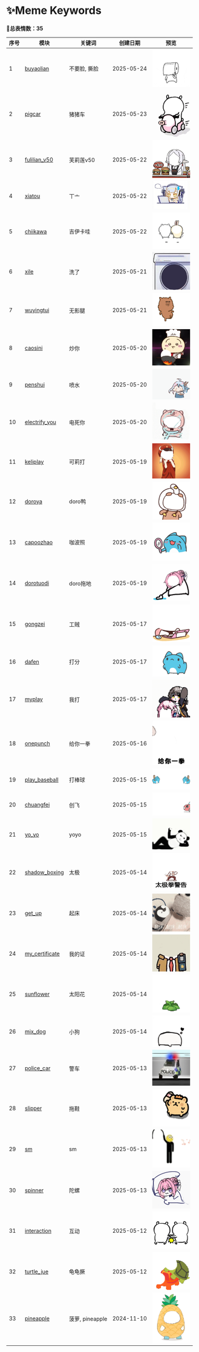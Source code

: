 # ✨Meme Keywords

**🎈总表情数：35**

| 序号 | 模块 | 关键词 | 创建日期 | 预览 |
|------|------|--------|------------|------|
| 1 | [buyaolian](../memes/buyaolian) | 不要脸, 撕脸 | 2025-05-24 | <img src="../memes/buyaolian/images/0.png" width="100"> |
| 2 | [pigcar](../memes/pigcar) | 猪猪车 | 2025-05-23 | <img src="../memes/pigcar/images/0.png" width="100"> |
| 3 | [fulilian_v50](../memes/fulilian_v50) | 芙莉莲v50 | 2025-05-22 | <img src="../memes/fulilian_v50/images/v50.png" width="100"> |
| 4 | [xiatou](../memes/xiatou) | 丅亠 | 2025-05-22 | <img src="../memes/xiatou/images/0.png" width="100"> |
| 5 | [chiikawa](../memes/chiikawa) | 吉伊卡哇 | 2025-05-22 | <img src="../memes/chiikawa/images/0.png" width="100"> |
| 6 | [xile](../memes/xile) | 洗了 | 2025-05-21 | <img src="../memes/xile/images/xiyiji.png" width="100"> |
| 7 | [wuyingtui](../memes/wuyingtui) | 无影腿 | 2025-05-21 | <img src="../memes/wuyingtui/images/0.png" width="100"> |
| 8 | [caosini](../memes/caosini) | 炒你 | 2025-05-20 | <img src="../memes/caosini/images/0.png" width="100"> |
| 9 | [penshui](../memes/penshui) | 喷水 | 2025-05-20 | <img src="../memes/penshui/images/0.png" width="100"> |
| 10 | [electrify_you](../memes/electrify_you) | 电死你 | 2025-05-20 | <img src="../memes/electrify_you/images/0.png" width="100"> |
| 11 | [keliplay](../memes/keliplay) | 可莉打 | 2025-05-19 | <img src="../memes/keliplay/images/0.png" width="100"> |
| 12 | [doroya](../memes/doroya) | doro鸭 | 2025-05-19 | <img src="../memes/doroya/images/0.png" width="100"> |
| 13 | [capoozhao](../memes/capoozhao) | 咖波照 | 2025-05-19 | <img src="../memes/capoozhao/images/0.png" width="100"> |
| 14 | [dorotuodi](../memes/dorotuodi) | doro拖地 | 2025-05-19 | <img src="../memes/dorotuodi/images/0.png" width="100"> |
| 15 | [gongzei](../memes/gongzei) | 工贼 | 2025-05-17 | <img src="../memes/gongzei/images/0.png" width="100"> |
| 16 | [dafen](../memes/dafen) | 打分 | 2025-05-17 | <img src="../memes/dafen/images/0.png" width="100"> |
| 17 | [myplay](../memes/myplay) | 我打 | 2025-05-17 | <img src="../memes/myplay/images/0.png" width="100"> |
| 18 | [onepunch](../memes/onepunch) | 给你一拳 | 2025-05-16 | <img src="../memes/onepunch/images/0.png" width="100"> |
| 19 | [play_baseball](../memes/play_baseball) | 打棒球 | 2025-05-15 | <img src="../memes/play_baseball/images/0.png" width="100"> |
| 20 | [chuangfei](../memes/chuangfei) | 创飞 | 2025-05-15 | <img src="../memes/chuangfei/images/0.png" width="100"> |
| 21 | [yo_yo](../memes/yo_yo) | yoyo | 2025-05-15 | <img src="../memes/yo_yo/images/0.png" width="100"> |
| 22 | [shadow_boxing](../memes/shadow_boxing) | 太极 | 2025-05-14 | <img src="../memes/shadow_boxing/images/0.png" width="100"> |
| 23 | [get_up](../memes/get_up) | 起床 | 2025-05-14 | <img src="../memes/get_up/images/0.png" width="100"> |
| 24 | [my_certificate](../memes/my_certificate) | 我的证 | 2025-05-14 | <img src="../memes/my_certificate/images/niuma.png" width="100"> |
| 25 | [sunflower](../memes/sunflower) | 太阳花 | 2025-05-14 | <img src="../memes/sunflower/images/0.png" width="100"> |
| 26 | [mix_dog](../memes/mix_dog) | 小狗 | 2025-05-14 | <img src="../memes/mix_dog/images/0.png" width="100"> |
| 27 | [police_car](../memes/police_car) | 警车 | 2025-05-13 | <img src="../memes/police_car/images/0.png" width="100"> |
| 28 | [slipper](../memes/slipper) | 拖鞋 | 2025-05-13 | <img src="../memes/slipper/images/0.png" width="100"> |
| 29 | [sm](../memes/sm) | sm | 2025-05-13 | <img src="../memes/sm/images/0.png" width="100"> |
| 30 | [spinner](../memes/spinner) | 陀螺 | 2025-05-13 | <img src="../memes/spinner/images/0.png" width="100"> |
| 31 | [interaction](../memes/interaction) | 互动 | 2025-05-12 | <img src="../memes/interaction/images/0.png" width="100"> |
| 32 | [turtle_jue](../memes/turtle_jue) | 龟龟撅 | 2025-05-12 | <img src="../memes/turtle_jue/images/0.png" width="100"> |
| 33 | [pineapple](../memes/pineapple) | 菠萝, pineapple | 2024-11-10 | <img src="../memes/pineapple/images/0.png" width="100"> |